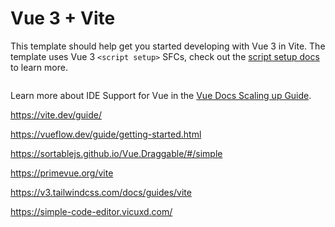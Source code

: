 # Vue 3 + Vite

This template should help get you started developing with Vue 3 in Vite. The template uses Vue 3 `<script setup>` SFCs, check out the [script setup docs](https://v3.vuejs.org/api/sfc-script-setup.html#sfc-script-setup) to learn more.

```sh

```

Learn more about IDE Support for Vue in the [Vue Docs Scaling up Guide](https://vuejs.org/guide/scaling-up/tooling.html#ide-support).

https://vite.dev/guide/

https://vueflow.dev/guide/getting-started.html

https://sortablejs.github.io/Vue.Draggable/#/simple

https://primevue.org/vite

https://v3.tailwindcss.com/docs/guides/vite

https://simple-code-editor.vicuxd.com/
